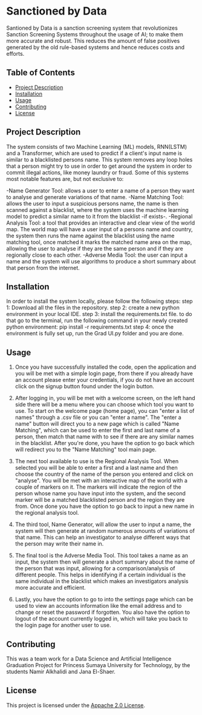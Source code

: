 # Sanctioned by Data

Santioned by Data is a sanction screening system that revolutionizes Sanction Screening Systems throughout the usage of AI; to make them more accurate and robust.
This reduces the amount of false positives generated by the old rule-based systems and hence reduces costs and efforts. 

## Table of Contents

- [Project Description](#project-description)
- [Installation](#installation)
- [Usage](#usage)
- [Contributing](#contributing)
- [License](#license)

## Project Description

The system consists of two Machine Learning (ML) models, RNN(LSTM) and a Transformer, which are used to predict if a client's input name is similar to a blacklisted persons name. 
This system removes any loop holes that a person might try to use in order to get around the system in order to commit illegal actions, like money laundry or fraud.
Some of this systems most notable features are, but not exclusive to:

-Name Generator Tool: allows a user to enter a name of a person they want to analyse and generate variations of that name.
-Name Matching Tool: allows the user to input a suspicious persons name, the name is then scanned against a blacklist, where the system uses the machine learning model to predict a similar name to it from the blacklist -if exists-. 
-Regional Analysis Tool: a tool that provides an interactive and clear view of the world map. The world map will have a user input of a persons name and country, the system then runs the name against the blacklist using the name matching tool, once matched it marks the matched name area on the map, allowing the user to analyse if they are the same person and if they are regionally close to each other.
-Adverse Media Tool: the user can input a name and the system will use algorithms to produce a short summary about that person from the internet.

## Installation

In order to install the system locally, please follow the following steps: 
step 1: Download all the files in the repository.
step 2: create a new python environment in your local IDE.
step 3: install the requirements.txt file. to do that go to the terminal, run the following command in your newly created python environment: 
pip install -r requirements.txt
step 4: once the environment is fully set up, run the Grad UI.py folder and you are done.

## Usage

1. Once you have successfully installed the code, open the application and you will be met with a simple login page, from there if you already have an account please enter your credentials, if you do not have an account click on the signup button found under the login button.

2. After logging in, you will be met with a welcome screen, on the left hand side there will be a menu where you can choose which tool you want to use. To start on the welcome page (home page), you can "enter a list of names" through a .csv file or you can "enter a name". The "enter a name" button will direct you to a new page which is called "Name Matching", which can be used to enter the first and last name of a person, then match that name with to see if there are any similar names in the blacklist. After you're done, you have the option to go back which will redirect you to the "Name Matching" tool main page.

3. The next tool available to use is the Regional Analysis Tool. When selected you will be able to enter a first and a last name and then choose the country of the name of the person you entered and click on "analyse". You will be met with an interactive map of the world with a couple of markers on it. The markers will indicate the region of the person whose name you have input into the system, and the second marker will be a matched blacklisted person and the region they are from. Once done you have the option to go back to input a new name in the regional analysis tool.

4. The third tool, Name Generator, will allow the user to input a name, the system will then generate at random numerous amounts of variations of that name. This can help an investigator to analyse different ways that the person may write their name in.

5. The final tool is the Adverse Media Tool. This tool takes a name as an input, the system then will generate a short summary about the name of the person that was input, allowing for a comparison/analysis of different people. This helps in identifying if a certain individual is the same individual in the blacklist which makes an investigators analysis more accurate and efficient.

6. Lastly, you have the option to go to into the settings page which can be used to view an accounts information like the email address and to change or reset the password if forgotten. You also have the option to logout of the account currently logged in, which will take you back to the login page for another user to use.

## Contributing

This was a team work for a Data Science and Artificial Intelligence Graduation Project for Princess Sumaya University for Technology, by the students Namir Alkhalidi and Jana El-Shaer.

## License

This project is licensed under the [Appache 2.0 License](LICENSE). 
